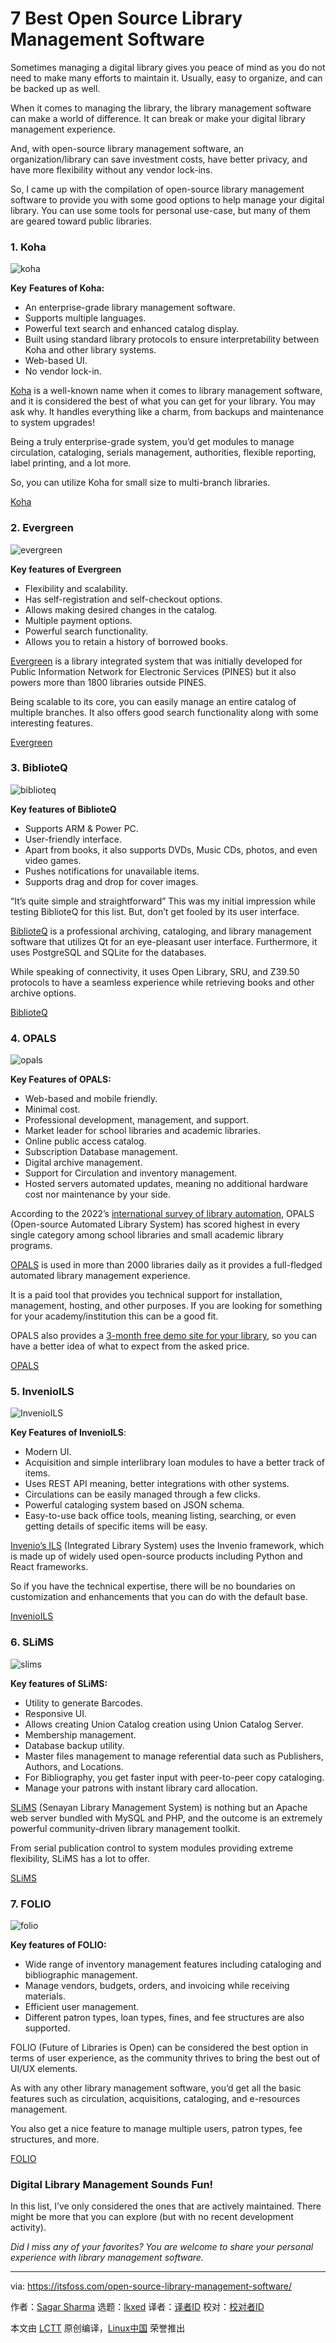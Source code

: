 [#]: subject: "7 Best Open Source Library Management Software"
[#]: via: "https://itsfoss.com/open-source-library-management-software/"
[#]: author: "Sagar Sharma https://itsfoss.com/author/sagar/"
[#]: collector: "lkxed"
[#]: translator: " "
[#]: reviewer: " "
[#]: publisher: " "
[#]: url: " "

7 Best Open Source Library Management Software
======

Sometimes managing a digital library gives you peace of mind as you do not need to make many efforts to maintain it. Usually, easy to organize, and can be backed up as well.

When it comes to managing the library, the library management software can make a world of difference. It can break or make your digital library management experience.

And, with open-source library management software, an organization/library can save investment costs, have better privacy, and have more flexibility without any vendor lock-ins.

So, I came up with the compilation of open-source library management software to provide you with some good options to help manage your digital library. You can use some tools for personal use-case, but many of them are geared toward public libraries.

### 1. Koha

![koha][1]

**Key** **Features of Koha:**

* An enterprise-grade library management software.
* Supports multiple languages.
* Powerful text search and enhanced catalog display.
* Built using standard library protocols to ensure interpretability between Koha and other library systems.
* Web-based UI.
* No vendor lock-in.

[Koha][2] is a well-known name when it comes to library management software, and it is considered the best of what you can get for your library. You may ask why. It handles everything like a charm, from backups and maintenance to system upgrades!

Being a truly enterprise-grade system, you’d get modules to manage circulation, cataloging, serials management, authorities, flexible reporting, label printing, and a lot more.

So, you can utilize Koha for small size to multi-branch libraries.

[Koha][3]

### 2. Evergreen

![evergreen][4]

**Key features of Evergreen**

* Flexibility and scalability.
* Has self-registration and self-checkout options.
* Allows making desired changes in the catalog.
* Multiple payment options.
* Powerful search functionality.
* Allows you to retain a history of borrowed books.

[Evergreen][5] is a library integrated system that was initially developed for Public Information Network for Electronic Services (PINES) but it also powers more than 1800 libraries outside PINES.

Being scalable to its core, you can easily manage an entire catalog of multiple branches. It also offers good search functionality along with some interesting features.

[Evergreen][6]

### 3. BiblioteQ

![biblioteq][7]

**Key features of BiblioteQ**

* Supports ARM & Power PC.
* User-friendly interface.
* Apart from books, it also supports DVDs, Music CDs, photos, and even video games.
* Pushes notifications for unavailable items.
* Supports drag and drop for cover images.

“It’s quite simple and straightforward” This was my initial impression while testing BiblioteQ for this list. But, don’t get fooled by its user interface.

[BiblioteQ][8] is a professional archiving, cataloging, and library management software that utilizes Qt for an eye-pleasant user interface. Furthermore, it uses PostgreSQL and SQLite for the databases.

While speaking of connectivity, it uses Open Library, SRU, and Z39.50 protocols to have a seamless experience while retrieving books and other archive options.

[BiblioteQ][9]

### 4. OPALS

![opals][10]

**Key Features of OPALS:**

* Web-based and mobile friendly.
* Minimal cost.
* Professional development, management, and support.
* Market leader for school libraries and academic libraries.
* Online public access catalog.
* Subscription Database management.
* Digital archive management.
* Support for Circulation and inventory management.
* Hosted servers automated updates, meaning no additional hardware cost nor maintenance by your side.

According to the 2022’s [international survey of library automation][11], OPALS (Open-source Automated Library System) has scored highest in every single category among school libraries and small academic library programs.

[OPALS][12] is used in more than 2000 libraries daily as it provides a full-fledged automated library management experience.

It is a paid tool that provides you technical support for installation, management, hosting, and other purposes. If you are looking for something for your academy/institution this can be a good fit.

OPALS also provides a [3-month free demo site for your library][13], so you can have a better idea of what to expect from the asked price.

[OPALS][14]

### 5. InvenioILS

![InvenioILS][15]

**Key Features of InvenioILS**:

* Modern UI.
* Acquisition and simple interlibrary loan modules to have a better track of items.
* Uses REST API meaning, better integrations with other systems.
* Circulations can be easily managed through a few clicks.
* Powerful cataloging system based on JSON schema.
* Easy-to-use back office tools, meaning listing, searching, or even getting details of specific items will be easy.

[Invenio’s ILS][16] (Integrated Library System) uses the Invenio framework, which is made up of widely used open-source products including Python and React frameworks.

So if you have the technical expertise, there will be no boundaries on customization and enhancements that you can do with the default base.

[InvenioILS][17]

### 6. SLiMS

![slims][18]

**Key features of SLiMS:**

* Utility to generate Barcodes.
* Responsive UI.
* Allows creating Union Catalog creation using Union Catalog Server.
* Membership management.
* Database backup utility.
* Master files management to manage referential data such as Publishers, Authors, and Locations.
* For Bibliography, you get faster input with peer-to-peer copy cataloging.
* Manage your patrons with instant library card allocation.

[SLiMS][19] (Senayan Library Management System) is nothing but an Apache web server bundled with MySQL and PHP, and the outcome is an extremely powerful community-driven library management toolkit.

From serial publication control to system modules providing extreme flexibility, SLiMS has a lot to offer.

[SLiMS][20]

### 7. FOLIO

![folio][21]

**Key features of FOLIO:**

* Wide range of inventory management features including cataloging and bibliographic management.
* Manage vendors, budgets, orders, and invoicing while receiving materials.
* Efficient user management.
* Different patron types, loan types, fines, and fee structures are also supported.

FOLIO (Future of Libraries is Open) can be considered the best option in terms of user experience, as the community thrives to bring the best out of UI/UX elements.

As with any other library management software, you’d get all the basic features such as circulation, acquisitions, cataloging, and e-resources management.

You also get a nice feature to manage multiple users, patron types, fee structures, and more.

[FOLIO][22]

### Digital Library Management Sounds Fun!

In this list, I’ve only considered the ones that are actively maintained. There might be more that you can explore (but with no recent development activity).

*Did I miss any of your favorites? You are welcome to share your personal experience with library management software.*

--------------------------------------------------------------------------------

via: https://itsfoss.com/open-source-library-management-software/

作者：[Sagar Sharma][a]
选题：[lkxed][b]
译者：[译者ID](https://github.com/译者ID)
校对：[校对者ID](https://github.com/校对者ID)

本文由 [LCTT](https://github.com/LCTT/TranslateProject) 原创编译，[Linux中国](https://linux.cn/) 荣誉推出

[a]: https://itsfoss.com/author/sagar/
[b]: https://github.com/lkxed
[1]: https://itsfoss.com/wp-content/uploads/2022/08/koha-1.png
[2]: https://koha-community.org/
[3]: https://koha-community.org/download-koha/
[4]: https://itsfoss.com/wp-content/uploads/2022/08/evergreen.png
[5]: https://evergreen-ils.org/
[6]: https://evergreen-ils.org/egdownloads/
[7]: https://itsfoss.com/wp-content/uploads/2022/08/biblioteq.png
[8]: https://biblioteq.sourceforge.io/
[9]: https://github.com/textbrowser/biblioteq/releases
[10]: https://itsfoss.com/wp-content/uploads/2022/08/opals.png
[11]: https://librarytechnology.org/perceptions/2021/#top-performers
[12]: https://opalsinfo.net/
[13]: https://mail.google.com/mail/?view=cm&fs=1&tf=1&source=mailto&su=Request+for+OPALS+information&to=info@opals-na.org&body=Institution+Name:%0D%0A%0ACity:%0D%0A%0AState+or+Prov.:%0D%0A%0AContact:%0D%0A%0APosition:%0D%0A%0AEmail:%0D%0A%0ACollection+size:%0D%0A%0ANumber+of+members:%25+
[14]: https://en.bibliofiche.com/showcase.jsp?n=OPALS%99&product_number=F05800
[15]: https://itsfoss.com/wp-content/uploads/2022/08/ils.png
[16]: https://inveniosoftware.org/products/ils/
[17]: https://inveniosoftware.org/products/ils/
[18]: https://itsfoss.com/wp-content/uploads/2022/08/slims.png
[19]: https://slims.web.id/web/
[20]: https://github.com/slims/slims9_bulian/releases
[21]: https://itsfoss.com/wp-content/uploads/2022/08/folio.png
[22]: https://github.com/folio-org

